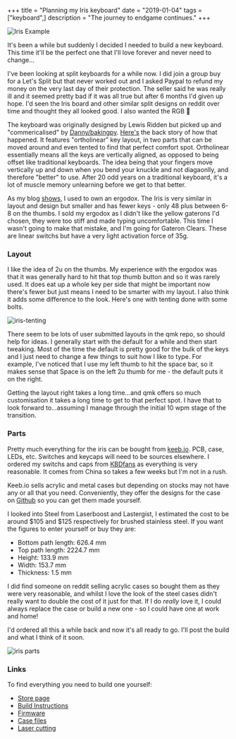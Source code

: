 +++
title = "Planning my Iris keyboard"
date = "2019-01-04"
tags = ["keyboard",]
description = "The journey to endgame continues." 
+++

![Iris Example](/images/iris-example.jpg)

It's been a while but suddenly I decided I needed to build a new keyboard. This time it'll be the perfect one that I'll love forever and never need to change...

I've been looking at split keyboards for a while now. I did join a group buy for a Let's Split but that never worked out and I asked Paypal to refund my money on the very last day of their protection. The seller said he was really ill and it seemed pretty bad if it was all true but after 6 months I'd given up hope. I'd seen the Iris board and other similar split designs on reddit over time and thought they all looked good. I also wanted the RGB 🕺

The keyboard was originally designed by Lewis Ridden but picked up and "commericalised" by [Danny/bakingpy](https://keeb.io). [Here's]( https://medium.com/@keebio/lewis-ridden-and-the-story-behind-the-iris-7a70b03cfb80) the back story of how that happened. It features "ortholinear" key layout, in two parts that can be moved around and even tented to find that perfect comfort spot. Ortholinear essentially means all the keys are vertically aligned, as opposed to being offset like traditional keyboards. The idea being that your fingers move vertically up and down when you bend your knuckle and not diagaonlly, and therefore "better" to use. After 20 odd years on a traditional keyboard, it's a lot of muscle memory unlearning before we get to that better. 

As my blog [shows]({filename}setting-up-and-using-my-ergodox.md), I used to own an ergodox. The Iris is very similar in layout and design but smaller and has fewer keys -  only 48 plus between 6-8 on the thumbs. I sold my ergodox as I didn't like the yellow gaterons I'd chosen, they were too stiff and made typing uncomfortable. This time I wasn't going to make that mistake, and I'm going for Gateron Clears. These are linear switchs but have a very light activation force of 35g.

### Layout

I like the idea of 2u on the thumbs. My experience with the ergodox was that it was generally hard to hit that top thumb button and so it was rarely used. It does eat up a whole key per side that might be important now there's fewer but just means I need to be smarter with my layout. I also think it adds some difference to the look. Here's one with tenting done with some bolts.

![iris-tenting](/images/iris-tent.jpg)

There seem to be lots of user submitted layouts in the qmk repo, so should help for ideas. I generally start with the default for a while and then start tweaking. Most of the time the default is pretty good for the bulk of the keys and I just need to change a few things to suit how I like to type. For example, I've noticed that I use my left thumb to hit the space bar, so it makes sense that Space is on the left 2u thumb for me - the default puts it on the right.

Getting the layout right takes a long time...and qmk offers so much customisation it takes a long time to get to that perfect spot. I have that to look forward to...assuming I manage through the initial 10 wpm stage of the transition.


### Parts

Pretty much everything for the iris can be bought from [keeb.io](https://keeb.io). PCB, case, LEDs, etc. Switches and keycaps will need to be sources elsewhere. I ordered my switchs and caps from [KBDfans](https://kbdfans.cn/) as everything is very reasonable. It comes from China so takes a few weeks but I'm not in a rush.

Keeb.io sells acrylic and metal cases but depending on stocks may not have any or all that you need. Conveniently, they offer the designs for the case on [Github](https://github.com/keebio/iris-case) so you can get them made yourself.

I looked into Steel from Laserboost and Lastergist, I estimated the cost to be around $105 and $125 respectively for brushed stainless steel. If you want the figures to enter yourself or buy they are:


* Bottom path length: 626.4 mm
* Top path length: 2224.7 mm
* Height: 133.9 mm
* Width: 153.7 mm
* Thickness: 1.5 mm

I did find someone on reddit selling acrylic cases so bought them as they were very reasonable, and whilst I love the look of the steel cases didn't really want to double the cost of it just for that. If I do *really* love it, I could always replace the case or build a new one - so I could have one at work and home!

I'd ordered all this a while back and now it's all ready to go. I'll post the build and what I think of it soon.

![iris parts](/images/iris-parts.jpg)

### Links

To find everything you need to build one yourself:

* [Store page](https://keeb.io/collections/split-keyboard-parts/products/iris-keyboard-split-ergonomic-keyboard)
* [Build Instructions](https://docs.keeb.io/iris-build-guide/)
* [Firmware](https://github.com/qmk/qmk_firmware/tree/master/keyboards/keebio/iris)
* [Case files](https://github.com/keebio/iris-case)
* [Laser cutting](https://shop.laserboost.com)
